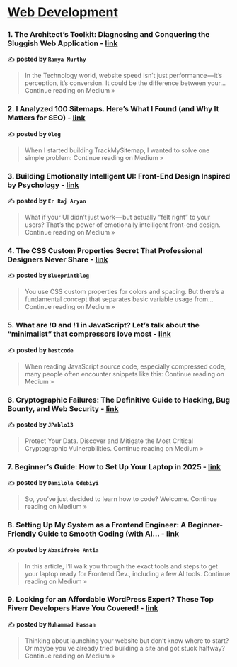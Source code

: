 
<h1><a href=https://medium.com/tag/web-development/recommended target="_blank" rel="noopener noreferrer">Web Development</a></h1>
<h3>1. The Architect’s Toolkit: Diagnosing and Conquering the Sluggish Web Application - <a href="https://medium.com/@ramya.murthy.pr/the-architects-toolkit-diagnosing-and-conquering-the-sluggish-web-application-f00778b50f98?source=rss------web_development-5" target="_blank" rel="noopener noreferrer">link</a></h3>

✍️ **posted by `Ramya Murthy`**

<blockquote>In the Technology world, website speed isn’t just performance — it’s perception, it’s conversion. It could be the difference between your…
Continue reading on Medium »</blockquote>

<h3>2. I Analyzed 100 Sitemaps. Here’s What I Found (and Why It Matters for SEO) - <a href="https://medium.com/@nekosin4eg/i-analyzed-100-sitemaps-heres-what-i-found-and-why-it-matters-for-seo-cf1219b23728?source=rss------web_development-5" target="_blank" rel="noopener noreferrer">link</a></h3>

✍️ **posted by `Oleg`**

<blockquote>When I started building TrackMySitemap, I wanted to solve one simple problem:
Continue reading on Medium »</blockquote>

<h3>3.  Building Emotionally Intelligent UI: Front-End Design Inspired by Psychology - <a href="https://er-raj-aryan.medium.com/building-emotionally-intelligent-ui-front-end-design-inspired-by-psychology-ff9334ae6046?source=rss------web_development-5" target="_blank" rel="noopener noreferrer">link</a></h3>

✍️ **posted by `Er Raj Aryan`**

<blockquote>What if your UI didn’t just work — but actually “felt right” to your users?
That’s the power of emotionally intelligent front-end design.
Continue reading on Medium »</blockquote>

<h3>4. The CSS Custom Properties Secret That Professional Designers Never Share - <a href="https://medium.com/@genildocs/the-css-custom-properties-secret-that-professional-designers-never-share-45da0aa56224?source=rss------web_development-5" target="_blank" rel="noopener noreferrer">link</a></h3>

✍️ **posted by `Blueprintblog`**

<blockquote>You use CSS custom properties for colors and spacing. But there’s a fundamental concept that separates basic variable usage from…
Continue reading on Medium »</blockquote>

<h3>5. What are !0 and !1 in JavaScript? Let’s talk about the “minimalist” that compressors love most - <a href="https://medium.com/@bestowensss/what-are-0-and-1-in-javascript-lets-talk-about-the-minimalist-that-compressors-love-most-ce9ce58f82eb?source=rss------web_development-5" target="_blank" rel="noopener noreferrer">link</a></h3>

✍️ **posted by `bestcode`**

<blockquote>When reading JavaScript source code, especially compressed code, many people often encounter snippets like this:
Continue reading on Medium »</blockquote>

<h3>6. Cryptographic Failures: The Definitive Guide to Hacking, Bug Bounty, and Web Security - <a href="https://medium.com/@jpablo13/cryptographic-failures-the-definitive-guide-to-hacking-bug-bounty-and-web-security-cd79728201cf?source=rss------web_development-5" target="_blank" rel="noopener noreferrer">link</a></h3>

✍️ **posted by `JPablo13`**

<blockquote>Protect Your Data. Discover and Mitigate the Most Critical Cryptographic Vulnerabilities.
Continue reading on Medium »</blockquote>

<h3>7. Beginner’s Guide: How to Set Up Your Laptop in 2025 - <a href="https://medium.com/@damilolaodebiyi12/setup-your-laptop-for-coding-2025-8aeb1a6b41e0?source=rss------web_development-5" target="_blank" rel="noopener noreferrer">link</a></h3>

✍️ **posted by `Damilola Odebiyi`**

<blockquote>So, you’ve just decided to learn how to code? Welcome.
Continue reading on Medium »</blockquote>

<h3>8. Setting Up My System as a Frontend Engineer: A Beginner-Friendly Guide to Smooth Coding (with AI… - <a href="https://medium.com/@abasifrekeantia/setting-up-my-system-as-a-frontend-engineer-a-beginner-friendly-guide-to-smooth-coding-with-ai-82fe5d3bfda8?source=rss------web_development-5" target="_blank" rel="noopener noreferrer">link</a></h3>

✍️ **posted by `Abasifreke Antia`**

<blockquote>In this article, I’ll walk you through the exact tools and steps to get your laptop ready for Frontend Dev., including a few AI tools.
Continue reading on Medium »</blockquote>

<h3>9. Looking for an Affordable WordPress Expert? These Top Fiverr Developers Have You Covered! - <a href="https://medium.com/@muhammadhassan113660/looking-for-an-affordable-wordpress-expert-these-top-fiverr-developers-have-you-covered-9120d2a349fd?source=rss------web_development-5" target="_blank" rel="noopener noreferrer">link</a></h3>

✍️ **posted by `Muhammad Hassan`**

<blockquote>Thinking about launching your website but don’t know where to start? Or maybe you’ve already tried building a site and got stuck halfway?
Continue reading on Medium »</blockquote>

